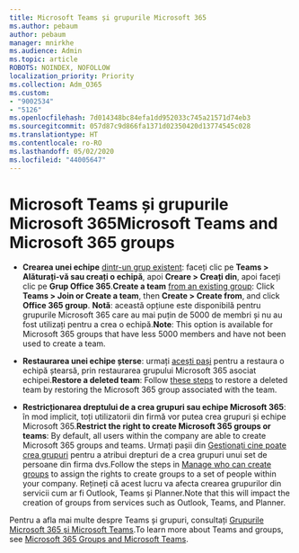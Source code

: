 ```yaml
---
title: Microsoft Teams și grupurile Microsoft 365
ms.author: pebaum
author: pebaum
manager: mnirkhe
ms.audience: Admin
ms.topic: article
ROBOTS: NOINDEX, NOFOLLOW
localization_priority: Priority
ms.collection: Adm_O365
ms.custom:
- "9002534"
- "5126"
ms.openlocfilehash: 7d014348bc84efa1dd952033c745a21571d74eb3
ms.sourcegitcommit: 057d87c9d866fa1371d02350420d13774545c028
ms.translationtype: HT
ms.contentlocale: ro-RO
ms.lasthandoff: 05/02/2020
ms.locfileid: "44005647"
---
```

# <a name="microsoft-teams-and-microsoft-365-groups"></a><span data-ttu-id="69871-102">Microsoft Teams și grupurile Microsoft 365</span><span class="sxs-lookup"><span data-stu-id="69871-102">Microsoft Teams and Microsoft 365 groups</span></span>

- <span data-ttu-id="69871-103">**Crearea unei echipe** [dintr-un grup existent](https://support.microsoft.com/ro-RO/office/create-a-team-from-an-existing-group-24ec428e-40d7-4a1a-ab87-29be7d145865): faceți clic pe **Teams > Alăturați-vă sau creați o echipă**, apoi **Creare > Creați din**, apoi faceți clic pe **Grup Office 365**.</span><span class="sxs-lookup"><span data-stu-id="69871-103">**Create a team** [from an existing group](https://support.microsoft.com/ro-RO/office/create-a-team-from-an-existing-group-24ec428e-40d7-4a1a-ab87-29be7d145865):  Click **Teams > Join or Create a team**, then **Create  > Create from**, and click **Office 365 group**.</span></span> <span data-ttu-id="69871-104">**Notă**: această opțiune este disponibilă pentru grupurile Microsoft 365 care au mai puțin de 5000 de membri și nu au fost utilizați pentru a crea o echipă.</span><span class="sxs-lookup"><span data-stu-id="69871-104">**Note**: This option is available for Microsoft 365 groups that have less 5000 members and have not been used to create a team.</span></span>

- <span data-ttu-id="69871-105">**Restaurarea unei echipe șterse**: urmați [acești pași](https://docs.microsoft.com/microsoftteams/archive-or-delete-a-team#restore-a-deleted-team) pentru a restaura o echipă ștearsă, prin restaurarea grupului Microsoft 365 asociat echipei.</span><span class="sxs-lookup"><span data-stu-id="69871-105">**Restore a deleted team**: Follow [these steps](https://docs.microsoft.com/microsoftteams/archive-or-delete-a-team#restore-a-deleted-team) to restore a deleted team by restoring the Microsoft 365 group associated with the team.</span></span>

- <span data-ttu-id="69871-106">**Restricționarea dreptului de a crea grupuri sau echipe Microsoft 365**: în mod implicit, toți utilizatorii din firmă vor putea crea grupuri și echipe Microsoft 365.</span><span class="sxs-lookup"><span data-stu-id="69871-106">**Restrict the right to create Microsoft 365 groups or teams**: By default, all users within the company are able to create Microsoft 365 groups and teams.</span></span>  <span data-ttu-id="69871-107">Urmați pașii din [Gestionați cine poate crea grupuri](https://support.office.com/article/Manage-who-can-create-Office-365-Groups-4c46c8cb-17d0-44b5-9776-005fced8e618) pentru a atribui drepturi de a crea grupuri unui set de persoane din firma dvs.</span><span class="sxs-lookup"><span data-stu-id="69871-107">Follow the steps in [Manage who can create groups](https://support.office.com/article/Manage-who-can-create-Office-365-Groups-4c46c8cb-17d0-44b5-9776-005fced8e618) to assign the rights to create groups to a set of people within your company.</span></span> <span data-ttu-id="69871-108">Rețineți că acest lucru va afecta crearea grupurilor din servicii cum ar fi Outlook, Teams și Planner.</span><span class="sxs-lookup"><span data-stu-id="69871-108">Note that this will impact the creation of groups from services such as Outlook, Teams, and Planner.</span></span>

<span data-ttu-id="69871-109">Pentru a afla mai multe despre Teams și grupuri, consultați [Grupurile Microsoft 365 și Microsoft Teams](https://docs.microsoft.com/microsoftteams/office-365-groups).</span><span class="sxs-lookup"><span data-stu-id="69871-109">To learn more about Teams and groups, see [Microsoft 365 Groups and Microsoft Teams](https://docs.microsoft.com/microsoftteams/office-365-groups).</span></span>
